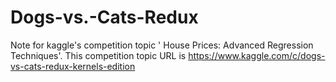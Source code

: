 # Dogs-vs.-Cats-Redux
Note for kaggle's competition topic ' House Prices: Advanced Regression Techniques'. This competition topic URL is https://www.kaggle.com/c/dogs-vs-cats-redux-kernels-edition
